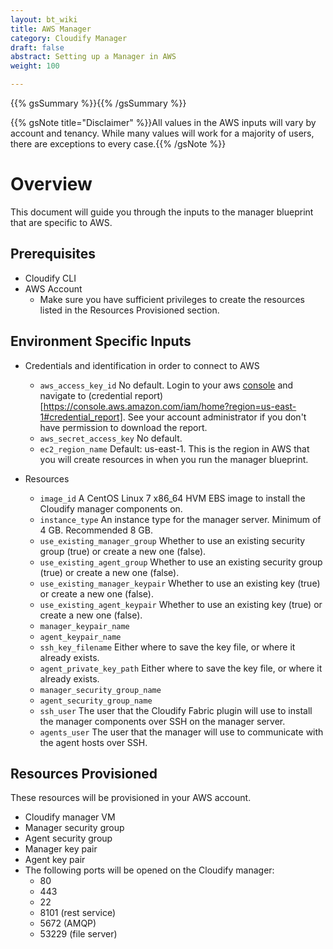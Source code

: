 ```yaml
---
layout: bt_wiki
title: AWS Manager
category: Cloudify Manager
draft: false
abstract: Setting up a Manager in AWS
weight: 100

---
```


{{% gsSummary %}}{{% /gsSummary %}}

{{% gsNote title="Disclaimer" %}}All values in the AWS inputs will vary by account and tenancy. While many values will work for a majority of users, there are exceptions to every case.{{% /gsNote %}}

# Overview

This document will guide you through the inputs to the manager blueprint that are specific to AWS.


## Prerequisites

- Cloudify CLI
- AWS Account
    - Make sure you have sufficient privileges to create the resources listed in the Resources Provisioned section.


## Environment Specific Inputs

- Credentials and identification in order to connect to AWS
    - `aws_access_key_id` No default. Login to your aws [console](https://console.aws.amazon.com/) and navigate to (credential report)[https://console.aws.amazon.com/iam/home?region=us-east-1#credential_report]. See your account administrator if you don't have permission to download the report.
    - `aws_secret_access_key` No default. 
    - `ec2_region_name` Default: us-east-1. This is the region in AWS that you will create resources in when you run the manager blueprint.


- Resources
    - `image_id` A CentOS Linux 7 x86_64 HVM EBS image to install the Cloudify manager components on.
    - `instance_type` An instance type for the manager server. Minimum of 4 GB. Recommended 8 GB.
    - `use_existing_manager_group` Whether to use an existing security group (true) or create a new one (false).
    - `use_existing_agent_group` Whether to use an existing security group (true) or create a new one (false).
    - `use_existing_manager_keypair` Whether to use an existing key (true) or create a new one (false).
    - `use_existing_agent_keypair` Whether to use an existing key (true) or create a new one (false).
    - `manager_keypair_name`
    - `agent_keypair_name`
    - `ssh_key_filename` Either where to save the key file, or where it already exists.
    - `agent_private_key_path` Either where to save the key file, or where it already exists.
    - `manager_security_group_name`
    - `agent_security_group_name`
    - `ssh_user` The user that the Cloudify Fabric plugin will use to install the manager components over SSH on the manager server.
    - `agents_user` The user that the manager will use to communicate with the agent hosts over SSH.


## Resources Provisioned

These resources will be provisioned in your AWS account.

- Cloudify manager VM
- Manager security group
- Agent security group
- Manager key pair
- Agent key pair
- The following ports will be opened on the Cloudify manager:
    - 80
    - 443
    - 22
    - 8101 (rest service)
    - 5672 (AMQP)
    - 53229 (file server)
